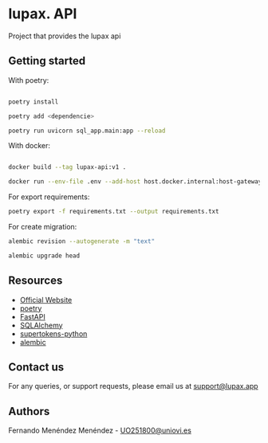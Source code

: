 # lupax. API

Project that provides the lupax api


## Getting started


With poetry:

```bash

poetry install

poetry add <dependencie>

poetry run uvicorn sql_app.main:app --reload

```


With docker:

```bash

docker build --tag lupax-api:v1 .

docker run --env-file .env --add-host host.docker.internal:host-gateway lupax-api:v1

```


For export requirements:

```bash
poetry export -f requirements.txt --output requirements.txt

```


For create migration:

```bash
alembic revision --autogenerate -m "text"

alembic upgrade head

```


## Resources

* [Official Website]
* [poetry]
* [FastAPI]
* [SQLAlchemy]
* [supertokens-python]
* [alembic]

  
[Official Website]: https://lupax.app/
[poetry]: https://github.com/python-poetry/poetry
[FastAPI]: https://github.com/tiangolo/fastapi
[SQLAlchemy]: https://www.sqlalchemy.org/
[supertokens-python]: https://github.com/supertokens/supertokens-python
[alembic]: https://alembic.sqlalchemy.org/en/latest/


## Contact us

For any queries, or support requests, please email us at support@lupax.app

## Authors

Fernando Menéndez Menéndez - UO251800@uniovi.es
